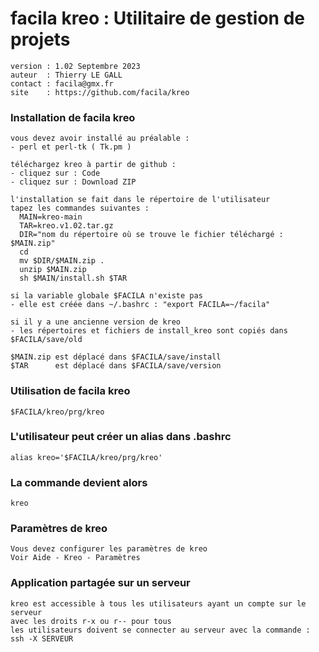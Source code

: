 # facila kreo : Utilitaire de gestion de projets
    
    version : 1.02 Septembre 2023
    auteur  : Thierry LE GALL 
    contact : facila@gmx.fr
    site    : https://github.com/facila/kreo

### Installation de facila kreo
```
vous devez avoir installé au préalable :
- perl et perl-tk ( Tk.pm )

téléchargez kreo à partir de github :
- cliquez sur : Code
- cliquez sur : Download ZIP

l'installation se fait dans le répertoire de l'utilisateur
tapez les commandes suivantes :
  MAIN=kreo-main
  TAR=kreo.v1.02.tar.gz
  DIR="nom du répertoire où se trouve le fichier téléchargé : $MAIN.zip"
  cd
  mv $DIR/$MAIN.zip .
  unzip $MAIN.zip
  sh $MAIN/install.sh $TAR

si la variable globale $FACILA n'existe pas
- elle est créée dans ~/.bashrc : "export FACILA=~/facila"

si il y a une ancienne version de kreo
- les répertoires et fichiers de install_kreo sont copiés dans $FACILA/save/old

$MAIN.zip est déplacé dans $FACILA/save/install
$TAR      est déplacé dans $FACILA/save/version
```

### Utilisation de facila kreo
```
$FACILA/kreo/prg/kreo
```
### L'utilisateur peut créer un alias dans .bashrc
```
alias kreo='$FACILA/kreo/prg/kreo'
```
### La commande devient alors
```
kreo
```
### Paramètres de kreo
```
Vous devez configurer les paramètres de kreo
Voir Aide - Kreo - Paramètres
```
### Application partagée sur un serveur
```
kreo est accessible à tous les utilisateurs ayant un compte sur le serveur
avec les droits r-x ou r-- pour tous
les utilisateurs doivent se connecter au serveur avec la commande : ssh -X SERVEUR
```
